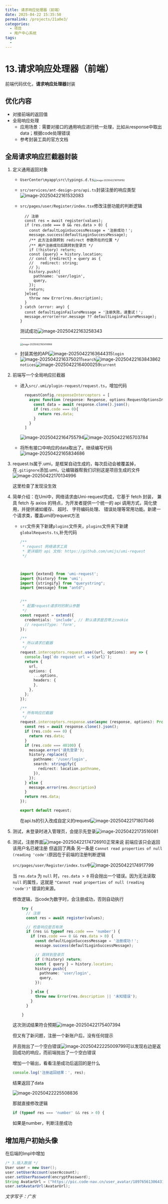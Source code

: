 ```yaml
---
title: 请求响应处理器（前端）
date: 2025-04-22 15:35:50
permalink: /projects/21a0e3/
categories:
  - 项目
  - 用户中心系统
tags:
  - 
---
```



# 13.请求响应处理器（前端）

前端代码优化，**请求响应处理器**封装

<!-- more -->   

## 优化内容

- 对接前端的返回值
- 全局响应处理
  - 应用场景：需要对接口的通用响应进行统一处理，比如从response中取出data；根据code处理错误
  - 参考封装工具的官方文档

## 全局请求响应拦截器封装

1. 定义通用返回对象

   - `UserCenter\myapp\src\typings.d.ts`<img src="../../.vuepress/public/blog_images/image-20250422161159192.png" alt="image-20250422161159192" style="zoom:50%;" />

   - `src/services/ant-design-pro/api.ts`封装注册的响应类型![image-20250422161532083](../../.vuepress/public/blog_images/image-20250422161532083.png)

   - `src/pages/user/Register/index.tsx`修改注册功能的判断逻辑

     ```tsx
       // 注册
       const res = await register(values);
       if (res.code === 0 && res.data > 0) {
         const defaultLoginSuccessMessage = '注册成功！';
         message.success(defaultLoginSuccessMessage);
         /** 此方法会跳转到 redirect 参数所在的位置 */
         /** 用户注册成功后跳转到登录页 */
         if (!history) return;
         const {query} = history.location;
         // const {redirect} = query as {
         //   redirect: string;
         // };
         history.push({
           pathname: 'user/login',
           query,
         });
         return;
       }else{
         throw new Error(res.description);
       }
     } catch (error: any) {
       const defaultLoginFailureMessage = '注册失败，请重试！';
       message.error(error.message ?? defaultLoginFailureMessage);
     }
     ```

     测试成功![image-20250422163258343](../../.vuepress/public/blog_images/image-20250422163258343.png)

     ------

     <img src="../../.vuepress/public/blog_images/image-20250422163414984.png" alt="image-20250422163414984" style="zoom:50%;" />

   - 封装其他的API![image-20250422163644315](../../.vuepress/public/blog_images/image-20250422163644315.png)`login`![image-20250422163750211](../../.vuepress/public/blog_images/image-20250422163750211.png)`search`![image-20250422163843862](../../.vuepress/public/blog_images/image-20250422163843862.png)`notices`![image-20250422164000259](../../.vuepress/public/blog_images/image-20250422164000259.png)`current`

2. 前端写一个全局响应拦截器

   - 进入`src/.umi/plugin-request/request.ts`，增加代码

     ```ts
       requestConfig.responseInterceptors = [
         async function (response: Response, options:RequestOptionsInit):Response | Promise<Response> {
           const data = await response.clone().json();
           if (res.code === 0){
             return res.data;
           }
         }
       ]
     ```

     ![image-20250422164755794](../../.vuepress/public/blog_images/image-20250422164755794.png)![image-20250422165703784](../../.vuepress/public/blog_images/image-20250422165703784.png)

   - 将所有接口中响应的data取出了。继续编写代码![image-20250422165834686](../../.vuepress/public/blog_images/image-20250422165834686.png)

3. request.ts属于.umi，是框架自动生成的，每次启动会被覆盖掉，在`.gitignore`添加.umi，让编辑器帮我们识别这是项目生成的文件![image-20250422170134996](../../.vuepress/public/blog_images/image-20250422170134996.png)

   这里检查了发现没生效

4. 简单介绍：在Umi中，网络请求由Umi-request完成，它基于 fetch 封装， 兼具 fetch 与 axios 的特点，为开发者提供一个统一的 api 调用方式，简化使用，并提供诸如缓存、 超时、 字符编码处理、 错误处理等常用功能。新建一个请求类，覆盖umi的request方法

   - `src`文件夹下新建`plugins`文件夹，`plugins`文件夹下新建`globalRequests.ts`,补充代码

     ```ts
     /**
      * request 网络请求工具
      * 更详细的 api 文档: https://github.com/umijs/umi-request
      */
     
     
     
     import {extend} from 'umi-request';
     import {history} from 'umi';
     import {stringify} from "querystring";
     import {message} from "antd";
     
     
     /**
      * 配置request请求时的默认参数
      */
     const request = extend({
       credentials: 'include', // 默认请求是否带上cookie
       // requestType: 'form',
     });
     
     /**
      * 所以请求拦截器
      */
     request.interceptors.request.use((url, options): any => {
       console.log(`do requset url = ${url}`);
       return {
         url,
         options: {
           ...options,
           headers: {
           },
         },
       };
     });
     
     /**
      * 所有响应拦截器
      */
     request.interceptors.response.use(async (response, options): Promise<any> => {
       const res = await response.clone().json();
       if (res.code === 0) {
         return res.data;
       }
       if (res.code === 40100) {
         message.error('请先登录');
         history.replace({
           pathname: '/user/login',
           search: stringify({
             redirect: location.pathname,
           }),
         });
       } else {
         message.error(res.description)
       }
       return res.data;
     });
     
     export default request;
     ```

     在api.ts的引入改成自定义的request![image-20250422171807046](../../.vuepress/public/blog_images/image-20250422171807046.png)

5. 测试，未登录时进入管理页，会提示先登录![image-20250422173516081](../../.vuepress/public/blog_images/image-20250422173516081.png)

6. 测试，注册界面![image-20250422174726910](../../.vuepress/public/blog_images/image-20250422174726910.png)正常来说 前端应该只会返回该用户名已被注册 但返回了两条 另一条是 `Cannot read properties of null (reading 'code')`原因在于前端的注册判断逻辑

   `src/pages/user/Register/index.tsx`中![image-20250422174917799](../../.vuepress/public/blog_images/image-20250422174917799.png)

   当 `res.data` 为 `null` 时，`res.data > 0` 将会抛出一个错误。因为无法读取 `null` 的属性，这就是 `"Cannot read properties of null (reading 'code')"` 错误的来源。

   修改逻辑，当code为数字时，会注册成功，否则自动执行

   ```ts
       try {
         // 注册
         const res = await register(values);
   
         // 检查响应是否有效
         if (res && typeof res.code === 'number') {
           if (res.code === 0 && res.data > 0) {
             const defaultLoginSuccessMessage = '注册成功！';
             message.success(defaultLoginSuccessMessage);
   
             // 跳转到登录页
             if (!history) return;
             const { query } = history.location;
             history.push({
               pathname: 'user/login',
               query,
             });
   
           } else {
             throw new Error(res.description || '未知错误');
           }
         }
   
       }
   ```

   这次测试结果符合预期![image-20250422175407394](../../.vuepress/public/blog_images/image-20250422175407394.png)

   但又有了新问题，注册一个新账户后，没有任何提示

   并且抛出了一个空白错误![image-20250422225009799](../../.vuepress/public/blog_images/image-20250422225009799.png)可以发现右边是返回成功的响应，而前端抛出了一个空白错误

   增加一个输出，看看注册成功后返回的是什么

   ```ts
   console.log('注册返回结果：', res);
   ```

   结果返回了data

   ![image-20250422225508836](../../.vuepress/public/blog_images/image-20250422225508836.png)

   那就直接修改逻辑

   ```ts
   if (typeof res === 'number' && res > 0) {
   ```

   如果是number，判断注册成功

## 增加用户初始头像

在后端的Impl中增加

```java
/* 3.插入数据 */
User user = new User();
user.setUserAccount(userAccount);
user.setUserPassword(encryptPassword);
String AvatarUrl = ("https://pic.code-nav.cn/user_avatar/1897656130643132418/thumbnail/hKKx7cXTxCQsQm0x.png");
user.setAvatarUrl(AvatarUrl);
```

*文字写于：广东*